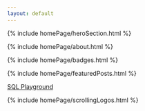 ```yaml
---
layout: default
---
```

<main class="home-wrapper">

<!-- Hero Section -->
{% include homePage/heroSection.html %}

<!-- About -->
{% include homePage/about.html %}

<!-- Services that I offer -->
<!-- <div class="index-my-services" markdown="1">

<div class="home-title">
<h2>My Services</h2>
</div>

{% include services.html %}

</div> -->

<!-- Projects -->
<!-- <div class="index-projects" markdown="1">

<div class="home-title">
<h2>Projects</h2>
</div>

{% for project in site.projects %}
- [{{ project.title }}]({{ project.url | relative_url }})
{% endfor %}

</div> -->

<!-- Acquired certifications -->
{% include homePage/badges.html %}

<!-- Publications: blog, tutorial, papers, learning resources, etc. -->
{% include homePage/featuredPosts.html %}


<a href="/sql-playground/">SQL Playground</a>

<!-- Scrolling Logos -->
{% include homePage/scrollingLogos.html %}

</main>